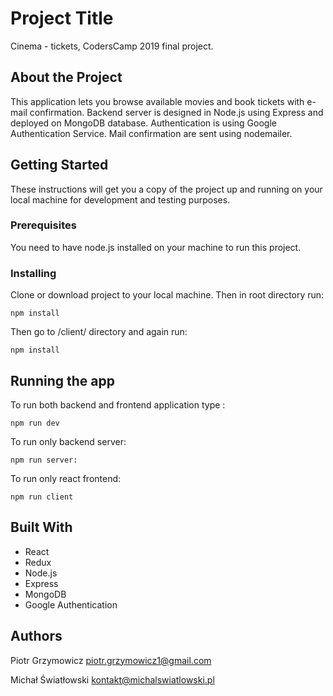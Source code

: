 # Project Title

Cinema - tickets, CodersCamp 2019 final project.

## About the Project

This application lets you browse available movies and book tickets with e-mail confirmation. Backend server is designed in Node.js using Express and deployed on MongoDB database. Authentication is using Google Authentication Service. Mail confirmation are sent using nodemailer.

## Getting Started

These instructions will get you a copy of the project up and running on your local machine for development and testing purposes.

### Prerequisites

You need to have node.js installed on your machine to run this project.

### Installing

Clone or download project to your local machine. Then in root directory run:

```
npm install
```

Then go to /client/ directory and again run:

```
npm install
```

## Running the app

To run both backend and frontend application type :

```
npm run dev
```

To run only backend server:

```
npm run server:
```

To run only react frontend:

```
npm run client
```

## Built With

- React
- Redux
- Node.js
- Express
- MongoDB
- Google Authentication

## Authors

Piotr Grzymowicz piotr.grzymowicz1@gmail.com

Michał Światłowski kontakt@michalswiatlowski.pl
